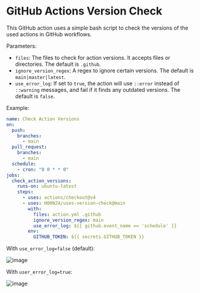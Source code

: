 # GitHub Actions Version Check

This GitHub action uses a simple bash script to check the versions of the used actions in GitHub
workflows.


Parameters:

- `files`: The files to check for action versions. It accepts files or directories. The
  default is `.github`.
- `ignore_version_regex`: A regex to ignore certain versions. The default is
  `main|master|latest`.
- `use_error_log`: If set to `true`, the action will use `::error` instead of `::warning`
  messages, and fail if it finds any outdated versions. The default is `false`.

Example:

```yaml
name: Check Action Versions
on:
  push:
    branches:
      - main
  pull_request:
    branches:
      - main
  schedule:
    - cron: "0 0 * * 0"
jobs:
  check_action_versions:
    runs-on: ubuntu-latest
    steps:
      - uses: actions/checkout@v4
      - uses: H00N24/uses-version-check@main
        with:
          files: action.yml .github
          ignore_version_regex: main
          use_error_log: ${{ github.event_name == 'schedule' }}
        env:
          GITHUB_TOKEN: ${{ secrets.GITHUB_TOKEN }}
```


With `use_error_log=false` (default):

![image](https://github.com/user-attachments/assets/68bc289b-ad13-4068-8309-8d6ca2974095)

With `user_error_log=true`:

![image](https://github.com/user-attachments/assets/5d46ff8f-4216-4825-917c-7cc20a002108)
